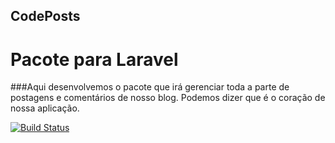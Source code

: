 ## CodePosts
# Pacote para Laravel

###Aqui desenvolvemos o pacote que irá gerenciar toda a parte de postagens e comentários de nosso blog. Podemos dizer que é o coração de nossa aplicação.


[![Build Status](https://travis-ci.org/schenato/code-posts.svg?branch=master)](https://travis-ci.org/schenato/code-posts)
